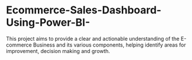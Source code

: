 # Ecommerce-Sales-Dashboard-Using-Power-BI-
This project aims to provide a clear and actionable understanding of the E-commerce Business and its various components, helping identify areas for improvement, decision making and growth.
